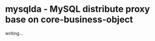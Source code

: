 mysqlda - MySQL distribute proxy base on core-business-object
=============================================================

writing...
